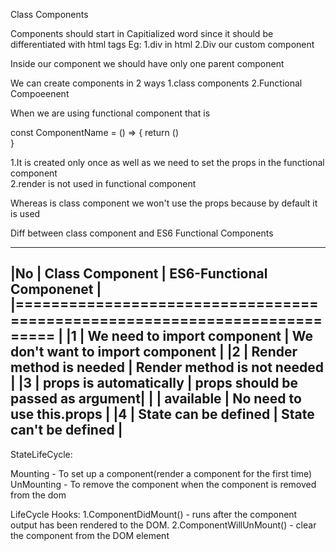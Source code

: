 Class Components

Components should start in Capitialized word since it should be differentiated with html tags
Eg:
1.div in html
2.Div our custom component

Inside our component we should have only one parent component

We can create components in 2 ways
1.class components
2.Functional Compoeenent

When we are using functional component that is

const ComponentName = () => {
  return ()  
}

1.It is created only once as well as we need to set the props in the functional component  
2.render is not used in functional component

Whereas is class component we won't use the props because by default it is used


Diff between class component and ES6 Functional Components

-------------------------------------------------------------------------------
|No |  Class Component                |          ES6-Functional Componenet    |
|==========================================================================   |
|1  |  We need to import component    |     We don't want to import component |
|2  |  Render method is needed        |     Render method is not needed       |
|3  |  props is automatically         |     props should be passed as argument|
|   |    available                    |     No need to use this.props         |
|4  |  State can be defined           |     State can't be defined            |
-------------------------------------------------------------------------------
StateLifeCycle:

Mounting - To set up a  component(render a component for the first time)
UnMounting - To remove the component when the component is removed from the dom


LifeCycle Hooks:
1.ComponentDidMount() - runs after the component output has been rendered to the DOM.
2.ComponentWillUnMount() - clear the component from the DOM element
